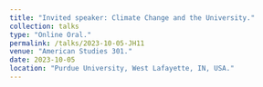 ```yaml
---
title: "Invited speaker: Climate Change and the University."
collection: talks
type: "Online Oral."
permalink: /talks/2023-10-05-JH11
venue: "American Studies 301."
date: 2023-10-05
location: "Purdue University, West Lafayette, IN, USA."
---
```

